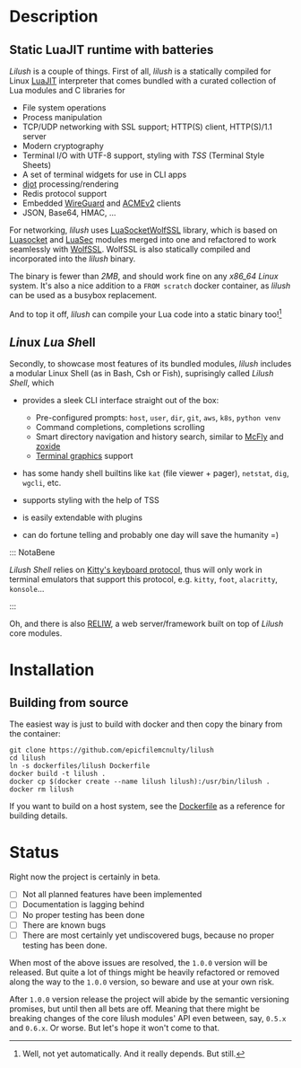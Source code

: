 # Description

## Static LuaJIT runtime with batteries

_Lilush_ is a couple of things. First of all, _lilush_ is a statically
compiled for Linux [LuaJIT](https://luajit.org/) interpreter that comes bundled with a 
curated collection of Lua modules and C libraries for

* File system operations
* Process manipulation
* TCP/UDP networking with SSL support; HTTP(S) client, HTTP(S)/1.1 server
* Modern cryptography
* Terminal I/O with UTF-8 support, styling with *TSS* (Terminal Style Sheets)
* A set of terminal widgets for use in CLI apps
* [djot](https://djot.net/) processing/rendering
* Redis protocol support
* Embedded [WireGuard](https://www.wireguard.com/embedding/) and [ACMEv2](https://datatracker.ietf.org/doc/rfc8555/) clients
* JSON, Base64, HMAC, ...

For networking, _lilush_ uses [LuaSocketWolfSSL](https://github.com/epicfilemcnulty/lilush/blob/master/src/luasocket/README.md) library,
which is based on [Luasocket](https://github.com/lunarmodules/luasocket) and [LuaSec](https://github.com/lunarmodules/luasec) modules
merged into one and refactored to work seamlessly with [WolfSSL](https://www.wolfssl.com/).
WolfSSL is also statically compiled and incorporated into the _lilush_ binary.

The binary is fewer than *2MB*, and should work fine on any *x86_64 Linux*
system. It's also a nice addition to a `FROM scratch` docker container, as
_lilush_ can be used as a busybox replacement.

And to top it off, _lilush_ can compile your Lua code into a static binary too![^1]

## *Li*nux *Lu*a *Sh*ell

Secondly, to showcase most features of its bundled modules, 
_lilush_ includes a modular Linux Shell (as in Bash, Csh or Fish), 
suprisingly called _Lilush Shell_, which

* provides a sleek CLI interface straight out of the box:

    * Pre-configured prompts: `host`, `user`, `dir`, `git`, `aws`, `k8s`, `python venv`
    * Command completions, completions scrolling
    * Smart directory navigation and history search, similar to [McFly](https://github.com/cantino/mcfly) and [zoxide](https://github.com/ajeetdsouza/zoxide)
    * [Terminal graphics](https://sw.kovidgoyal.net/kitty/graphics-protocol/) support

* has some handy shell builtins like `kat` (file viewer + pager), `netstat`, `dig`, `wgcli`, etc.
* supports styling with the help of TSS
* is easily extendable with plugins
* can do fortune telling and probably one day will save the humanity =)

::: NotaBene  

  _Lilush Shell_ relies on [Kitty's keyboard protocol](https://sw.kovidgoyal.net/kitty/keyboard-protocol),
  thus will only work in terminal emulators that support this protocol, e.g. `kitty`, `foot`, `alacritty`, `konsole`...  

:::  

Oh, and there is also [RELIW](https://github.com/epicfilemcnulty/lilush/blob/master/RELIW_README.md), a web server/framework built on top of _Lilush_ core modules.

# Installation

## Building from source

The easiest way is just to build with docker and then copy
the binary from the container:

```
git clone https://github.com/epicfilemcnulty/lilush
cd lilush
ln -s dockerfiles/lilush Dockerfile
docker build -t lilush .
docker cp $(docker create --name lilush lilush):/usr/bin/lilush .
docker rm lilush
```
If you want to build on a host system, see the [Dockerfile](https://github.com/epicfilemcnulty/lilush/blob/master/dockerfiles/lilush)
as a reference for building details.

# Status

Right now the project is certainly in beta. 

- [ ] Not all planned features have been implemented
- [ ] Documentation is lagging behind
- [ ] No proper testing has been done
- [ ] There are known bugs
- [ ] There are most certainly yet undiscovered bugs, because no proper testing has been done.

When most of the above issues are resolved, the `1.0.0` version will be released.
But quite a lot of things might be heavily refactored or removed along the way to the `1.0.0` version,
so beware and use at your own risk.

After `1.0.0` version release the project will abide by the semantic versioning promises,
but until then all bets are off. Meaning that there might be breaking changes of the core 
lilush modules' API even between, say, `0.5.x` and `0.6.x`. Or worse.
But let's hope it won't come to that.



[^1]: Well, not yet automatically. And it really depends. But still.
